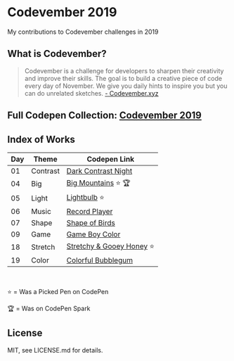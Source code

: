 # Codevember 2019
My contributions to Codevember challenges in 2019


## What is Codevember?
>Codevember is a challenge for developers to sharpen their creativity and improve their skills. The goal is to build a creative piece of code every day of November. We give you daily hints to inspire you but you can do unrelated sketches.
[- Codevember.xyz](http://codevember.xyz/)

## Full Codepen Collection: [Codevember 2019](https://codepen.io/collection/neGLyp)

## Index of Works
| Day   | Theme     | Codepen Link |
|-------|-----------|--------------|
| 01    | Contrast  | [Dark Contrast Night](https://codepen.io/janmez/full/ZEEvOyW) |
| 04    | Big       | [Big Mountains](https://codepen.io/janmez/full/rNNJJeZ) ⭐️ 🏆|
| 05    | Light     | [Lightbulb](https://codepen.io/janmez/full/ZEExXmq) ⭐️|
| 06    | Music     | [Record Player](https://codepen.io/janmez/full/oNNdYoO) |
| 07    | Shape     | [Shape of Birds](https://codepen.io/janmez/full/KKKRjVQ) |
| 09    | Game      | [Game Boy Color](https://codepen.io/janmez/full/BaaVeWX) |
| 18    | Stretch   | [Stretchy & Gooey Honey](https://codepen.io/janmez/full/XWWoLpX) ⭐️|
| 19    | Color     | [Colorful Bubblegum](https://codepen.io/janmez/full/jOOdzdN) |
<br/>

⭐️ = Was a Picked Pen on CodePen

🏆 = Was on CodePen Spark
## License
MIT, see LICENSE.md for details.